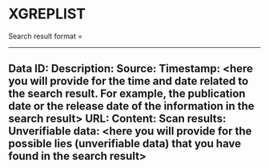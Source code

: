 # XGREPLIST


Search result format =

---
Data ID: <here you will provide the data ID unique to this search result>
Description: <here you will provide a description of the search result>
Source: <here you will provide the source of the search result>
Timestamp: <here you will provide for the time and date related to the search result. For example, the publication date or the release date of the information in the search result>
URL: <here you will provide the full url to the search result>
Content: <here you will provide for a summary of the information in the search result>
Scan results: <here you will provide for the information obtained via a scan of the search result>
Unverifiable data: <here you will provide for the possible lies (unverifiable data) that you have found in the search result>
---
